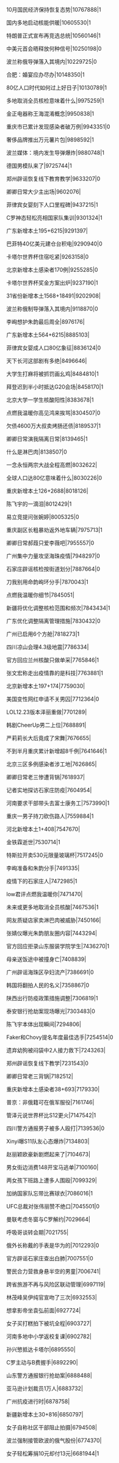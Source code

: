 10月国民经济保持恢复态势|10767888|1

国内多地启动核能供暖|10605530|1

特朗普正式宣布再竞选总统|10560146|1

中美元首会晤释放何种信号|10250198|0

波兰称俄导弹落入其境内|10229725|0

合肥：婚宴应办尽办|10148350|1

80亿人口时代如何过上好日子|10130789|1

多地取消全员核检意味着什么|9975259|1

金正电器称王海混淆概念|9950838|1

重庆市已累计发现感染者破万例|9943351|0

奢侈品牌推出万元薯片包|9898592|1

波兰媒体：境内发生导弹爆炸|9880748|1

德国男模队来了|9725744|1

郑州辟谣恢复线下教育教学|9633207|0

卿卿日常大少主出场|9602076|

菲律宾女婴刻下人口里程碑|9437215|1

C罗神态轻松亮相国家队集训|9301324|1

广东新增本土195+6215|9291397|

巴菲特40亿美元建仓台积电|9290940|0

卡塔尔世界杯住宿吃紧|9263158|0

北京新增本土感染者170例|9255285|0

卡塔尔世界杯奖金方案出炉|9237190|1

31省份新增本土1568+18491|9202908|

波兰称俄制导弹落入其境内|9118870|0

李峋想护朱韵最后周全|8976176|

广东新增本土564+6215|8885103|

菲律宾女婴成人口80亿象征|8836124|0

天下长河这部剧有多绝|8496646|

大学生打麻将被抓罚画幺鸡|8484810|1

拜登迟到半小时抵达G20会场|8458170|1

北京大学一学生核酸阳性|8383678|1

点燃我温暖你高见鸿来挨骂|8304507|0

欠债4600万大叔卖烤肠还债|8189537|1

卿卿日常演我隔离日常|8139465|1

什么是淋巴肉|8138507|0

一念永恒两宗大战全程高燃|8032622|

全球人口达80亿意味着什么|8030226|0

重庆新增本土126+2688|8018126|

陈飞宇的一滴泪|8012429|1

易立竞提问张婉婷|8005325|0

重庆副区长粗暴劝返外地车辆|7975713|1

卿卿日常郝葭只爱李薇吧|7955557|0

广州集中力量攻坚海珠疫情|7948297|0

石家庄辟谣核检按街道划分|7887664|0

刀我别用命韵峋环分手|7870043|1

点燃我温暖你细节|7845051|

新疆将优化调整核检范围和频次|7843434|1

广东优化调整隔离管理措施|7830432|0

广州已启用6个方舱|7818273|1

四川凉山会理4.3级地震|7786334|

官方回应兰州核酸只做单采|7765846|1

张文宏称走出疫情靠的是科技|7763881|1

北京新增本土197+174|7759030|

美国变性网红申请不关男囚|7712364|0

LOL12.23版本泽丽重做|7701289|

韩剧CheerUp男二上位|7688891|

严莉莉长大后竟成了宋舞|7676655|

不到半月重庆累计新增超8千例|7641646|1

北京三区多例感染者涉工地|7626865|

卿卿日常老三惨遭背锅|7618937|

记者实地探访石家庄防疫|7604954|

河南要求干部带头去富士康务工|7573990|1

重庆一男子持刀砍伤路人|7559884|1

河北新增本土1+408|7547670|

金铁霖逝世|7530714|1

特斯拉开卖530元限量玻璃杯|7517245|0

李峋准备和朱韵分手|7491335|

疫情下的石家庄人|7472985|1

low君评点燃我温暖你|7471470|

未来或更多地取消全员核酸|7467536|1

网友质疑店家卖淋巴肉被威胁|7450166|

张婧仪曝光朱韵朋友圈内容|7443294|

官方回应拒录山东服装学院学生|7436270|1

母亲送饭途中被撞身亡|7408839|

广州辟谣海珠区孕妇流产|7386691|0

韩国将翻拍人民的名义|7358867|0

陕西出行防疫政策措施调整|7306819|1

泰安银行抢劫案现场曝光|7303483|0

陈飞宇本体出现瞬间|7294806|

Faker和Chovy提名年度最佳选手|7254514|0

遗弃幼狗被闷袋中2人接力救下|7243263|

郑州辟谣恢复线下教学|7231543|0

卿卿日常老三背锅|7182512|

重庆新增本土感染者38+693|7179330|

普京：非俄籍可在俄军服役|7161746|

管泽元说世界杯比S12更火|7147542|1

四川警方通报男子被多人殴打|7139536|0

Xinyi曝S11队友心态爆炸|7134803|

赵丽颖欧豪新剧燃起来了|7104673|

男女街边消费148开宝马逃单|7100160|

两女孩下班路上遭多人围殴|7099329|

加纳国家队忘带比赛球衣|7086016|1

UFC总裁对张伟丽赞不绝口|7045501|0

曼联考虑冬窗与C罗解约|7029664|

呼吸哥谈转会期|7021755|

俄外长称戴的手表是华为的|7012293|0

官方辟谣石家庄查出白肺|7007551|0

警民合力营救身悬半空的男童|7006741|

跨省旅游不再与风险区联动管理|6997119|

林茂峰吴伊纯官宣吻了三次|6932553|

想拿影帝坐袁弘前面|6927724|

女子买打糕拍下被坑全程|6903727|

河南多地中小学返校复课|6902782|

孙兴慜抵达卡塔尔|6895550|

C罗主动与B费握手|6892290|

山东警方通报银行抢劫案|6888488|

亚马逊计划裁员1万人|6883732|

广州抗疫进行时|6878758|

新疆新增本土30+816|6850797|

女子自称社区干部阻止拍摄|6794508|

波兰强制接管欧波的俄气股份|6774370|

女子轻松筹捐10元却付13元|6681944|1

